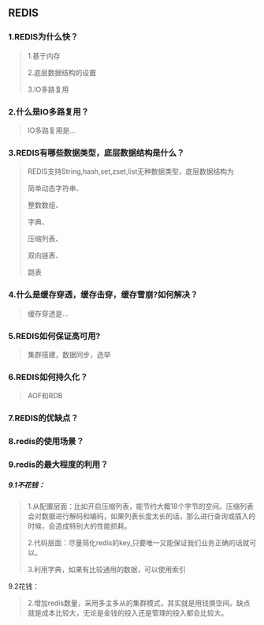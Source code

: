 ## REDIS

### 1.REDIS为什么快？

> 1.基于内存
>
> 2.底层数据结构的设置
>
> 3.IO多路复用

### 2.什么是IO多路复用？

> IO多路复用是...

### 3.REDIS有哪些数据类型，底层数据结构是什么？

> REDIS支持String,hash,set,zset,list无种数据类型，底层数据结构为
>
> 简单动态字符串、
>
> 整数数组、
>
> 字典、
>
> 压缩列表、
>
> 双向链表、
>
> 跳表

### 4.什么是缓存穿透，缓存击穿，缓存雪崩?如何解决？

> 缓存穿透是...

### 5.REDIS如何保证高可用?

> 集群搭建，数据同步，选举

### 6.REDIS如何持久化？

> AOF和RDB

### 7.REDIS的优缺点？

### 8.redis的使用场景？

### 9.redis的最大程度的利用？

##### 9.1不花钱：

> 1.从配置层面：比如开启压缩列表，能节约大概18个字节的空间。压缩列表会对数据进行解码和编码，如果列表长度太长的话，那么进行查询或插入的时候，会造成特别大的性能损耗。
>
> 2.代码层面：尽量简化redis的key,只要唯一又能保证我们业务正确的话就可以。
>
> 3.利用字典，如果有比较通用的数据，可以使用索引

9.2花钱：

> 2.增加redis数量，采用多主多从的集群模式，其实就是用钱换空间。缺点就是成本比较大，无论是金钱的投入还是管理的投入都会比较大。
